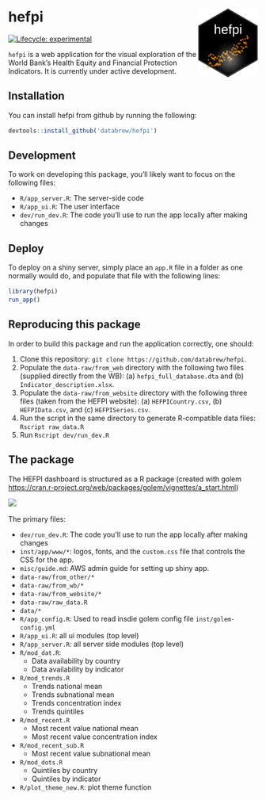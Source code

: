 
<!-- README.md is generated from README.Rmd. Please edit that file -->

# hefpi <a href='https://github.com/databrew/hepfi'><img src='man/figures/logo.png' align="right" height="139" /></a>

<!-- badges: start -->

[![Lifecycle:
experimental](https://img.shields.io/badge/lifecycle-experimental-orange.svg)](https://www.tidyverse.org/lifecycle/#experimental)
<!-- badges: end -->

`hefpi` is a web application for the visual exploration of the World
Bank’s Health Equity and Financial Protection Indicators. It is
currently under active development.

## Installation

You can install hefpi from github by running the following:

``` r
devtools::install_github('databrew/hefpi')
```

## Development

To work on developing this package, you’ll likely want to focus on the
following files:

  - `R/app_server.R`: The server-side code
  - `R/app_ui.R`: The user interface
  - `dev/run_dev.R`: The code you’ll use to run the app locally after
    making changes

## Deploy

To deploy on a shiny server, simply place an `app.R` file in a folder as
one normally would do, and populate that file with the following lines:

``` r
library(hefpi)
run_app()
```

## Reproducing this package

In order to build this package and run the application correctly, one
should:

1.  Clone this repository: `git clone
    https://github.com/databrew/hefpi`.  
2.  Populate the `data-raw/from_web` directory with the following two
    files (supplied directly from the WB): (a) `hefpi_full_database.dta`
    and (b) `Indicator_description.xlsx`.
3.  Populate the `data-raw/from_website` directory with the following
    three files (taken from the HEFPI website): (a) `HEFPICountry.csv`,
    (b) `HEFPIData.csv`, and (c) `HEFPISeries.csv`.
4.  Run the script in the same directory to generate R-compatible data
    files: `Rscript raw_data.R`
5.  Run `Rscript dev/run_dev.R`

## The package

The HEFPI dashboard is structured as a R package (created with golem https://cran.r-project.org/web/packages/golem/vignettes/a_start.html)

![](inst/app/www/golem.png)


The primary files:
- `dev/run_dev.R`: The code you'll use to run the app locally after making changes
- `inst/app/www/*`: logos, fonts, and the `custom.css` file that controls the CSS for the app.
- `misc/guide.md`: AWS admin guide for setting up shiny app.
- `data-raw/from_other/*`
- `data-raw/from_wb/*`
- `data-raw/from_website/*`
- `data-raw/raw_data.R`
- `data/*`
- `R/app_config.R`: Used to read insdie golem config file `inst/golem-config.yml`
- `R/app_ui.R`: all ui modules (top level)
- `R/app_server.R`: all server side modules (top level)
- `R/mod_dat.R`: 
  - Data availability by country
  - Data availability by indicator
- `R/mod_trends.R`
  - Trends national mean
  - Trends subnational mean
  - Trends concentration index
  - Trends quintiles
- `R/mod_recent.R` 
  - Most recent value national mean 
  - Most recent value concentration index 
- `R/mod_recent_sub.R`
  - Most recent value subnational mean
- `R/mod_dots.R`
  - Quintiles by country
  - Quintiles by indicator
- `R/plot_theme_new.R`: plot theme function